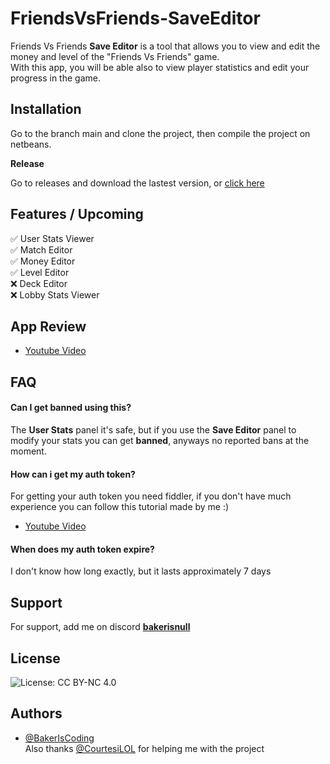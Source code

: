 
# FriendsVsFriends-SaveEditor

Friends Vs Friends __Save Editor__ is a tool that allows you to view and edit the money and level of the "Friends Vs Friends" game.  
With this app, you will be able also to view player statistics and edit your progress in the game.

## Installation

Go to the branch main and clone the project, then compile the project on netbeans.

__Release__

Go to releases and download the lastest version, or [click here](https://github.com/BakerIsCoding/FriendsVsFriends-SaveEditor/releases/latest)




## Features / Upcoming

✅ User Stats Viewer  
✅ Match Editor  
✅ Money Editor   
✅ Level Editor  
❌ Deck Editor  
❌ Lobby Stats Viewer   


## App Review

- [Youtube Video](https://youtu.be/iP78E3XquzE?t=136)



## FAQ

#### __Can I get banned using this?__

The __User Stats__ panel it's safe, but if you use the __Save Editor__ panel to modify your stats you can get __banned__, anyways no reported bans at the moment.

#### __How can i get my auth token?__

For getting your auth token you need fiddler, if you don't have much experience you can follow this tutorial made by me :)
- [Youtube Video](https://youtu.be/iP78E3XquzE)

#### __When does my auth token expire?__

I don't know how long exactly, but it lasts approximately 7 days


## Support

For support, add me on discord [__bakerisnull__](https://discord.com/users/469054278162579456) 

## License

![License: CC BY-NC 4.0](https://licensebuttons.net/l/by-nc/4.0/80x15.png)


## Authors
- [@BakerIsCoding](https://github.com/BakerIsCoding)  
Also thanks [@CourtesiLOL](https://github.com/courtesilol) for helping me with the project

